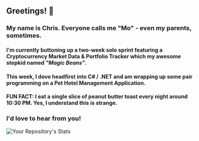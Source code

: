 ## Greetings! 👋

### My name is Chris. Everyone calls me "Mo" - even my parents, sometimes.

#### I'm currently buttoning up a two-week solo sprint featuring a Cryptocurrency Market Data & Portfolio Tracker which my awesome stepkid named _"Magic Beans"_.

#### This week, I dove headfirst into C# / .NET and am wrapping up some pair programming on a Pet Hotel Management Application.

#### FUN FACT: I eat a single slice of peanut butter toast every night around 10:30 PM. Yes, I understand this is strange.

### I'd love to hear from you!

![Your Repository's Stats](https://github-readme-stats.vercel.app/api?username=chrismochinski&show_icons=true)


<!--
**chrismochinski/chrismochinski** is a ✨ _special_ ✨ repository because its `README.md` (this file) appears on your GitHub profile.

Here are some ideas to get you started:

- 🔭 I’m currently working on ...
- 🌱 I’m currently learning ...
- 👯 I’m looking to collaborate on ...
- 🤔 I’m looking for help with ...
- 💬 Ask me about ...
- 📫 How to reach me: ...
- 😄 Pronouns: ...
- ⚡ Fun fact: ...
-->
